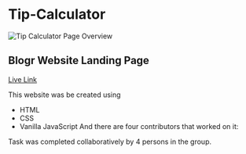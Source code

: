 # Tip-Calculator

![Tip Calculator Page Overview](https://github.com/strakins/kodecamp/blob/main/tipcalaculator_frontendMentor.jpg)

## Blogr Website Landing Page

[Live Link](https://tip-calculator-3-git-development-strakins.vercel.app/)

This website was be created using 

- HTML
- CSS
- Vanilla JavaScript
And there are four contributors that worked on  it: 

Task was completed collaboratively by 4 persons in the group.
